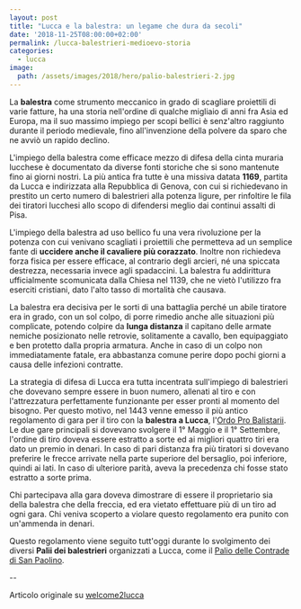 ```yaml
---
layout: post
title: "Lucca e la balestra: un legame che dura da secoli"
date: '2018-11-25T08:00:00+02:00'
permalink: /lucca-balestrieri-medioevo-storia
categories:
  - lucca
image:
  path: /assets/images/2018/hero/palio-balestrieri-2.jpg
---
```


La **balestra** come strumento meccanico in grado di scagliare proiettili di varie fatture, ha una storia nell'ordine di qualche migliaio di anni fra Asia ed Europa, ma il suo massimo impiego per scopi bellici è senz'altro raggiunto durante il periodo medievale, fino all'invenzione della polvere da sparo che ne avviò un rapido declino.

<!-- more -->

L'impiego della balestra come efficace mezzo di difesa della cinta muraria lucchese è documentato da diverse fonti storiche che si sono mantenute fino ai giorni nostri. La più antica fra tutte è una missiva datata **1169**, partita da Lucca e indirizzata alla Repubblica di Genova, con cui si richiedevano in prestito un certo numero di balestrieri alla potenza ligure, per rinfoltire le fila dei tiratori lucchesi allo scopo di difendersi meglio dai continui assalti di Pisa.

L'impiego della balestra ad uso bellico fu una vera rivoluzione per la potenza con cui venivano scagliati i proiettili che permetteva ad un semplice fante di **uccidere anche il cavaliere più corazzato**. Inoltre non richiedeva forza fisica per essere efficace, al contrario degli arcieri, né una spiccata destrezza, necessaria invece agli spadaccini. La balestra fu addirittura ufficialmente scomunicata dalla Chiesa nel 1139, che ne vietò l'utilizzo fra eserciti cristiani, dato l'alto tasso di mortalità che causava.

La balestra era decisiva per le sorti di una battaglia perché un abile tiratore era in grado, con un sol colpo, di porre rimedio anche alle situazioni più complicate, potendo colpire da **lunga distanza** il capitano delle armate nemiche posizionato nelle retrovie, solitamente a cavallo, ben equipaggiato e ben protetto dalla propria armatura. Anche in caso di un colpo non immediatamente fatale, era abbastanza comune perire dopo pochi giorni a causa delle infezioni contratte.

La strategia di difesa di Lucca era tutta incentrata sull'impiego di balestrieri che dovevano sempre essere in buon numero, allenati al tiro e con l'attrezzatura perfettamente funzionante per esser pronti al momento del bisogno. Per questo motivo, nel 1443 venne emesso il più antico regolamento di gara per il tiro con la **balestra a Lucca**, l'[Ordo Pro Balistarii](/ordo-pro-balistarii). Le due gare principali si dovevano svolgere il 1° Maggio e il 1° Settembre, l'ordine di tiro doveva essere estratto a sorte ed ai migliori quattro tiri era dato un premio in denari. In caso di pari distanza fra più tiratori si dovevano preferire le frecce arrivate nella parte superiore del bersaglio, poi inferiore, quindi ai lati. In caso di ulteriore parità, aveva la precedenza chi fosse stato estratto a sorte prima.

Chi partecipava alla gara doveva dimostrare di essere il proprietario sia della balestra che della freccia, ed era vietato effettuare più di un tiro ad ogni gara. Chi veniva scoperto a violare questo regolamento era punito con un'ammenda in denari.

Questo regolamento viene seguito tutt'oggi durante lo svolgimento dei diversi **Palii dei balestrieri** organizzati a Lucca, come il [Palio delle Contrade di San Paolino](/2018/palio-contrade-san-paolino).

--

Articolo originale su [welcome2lucca](https://www.welcome2lucca.com/lucca-e-la-balestra-un-connubio-che-va-avanti-da-secoli/)
